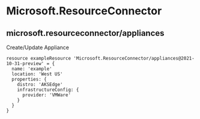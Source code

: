 # Microsoft.ResourceConnector

## microsoft.resourceconnector/appliances

Create/Update Appliance
```bicep
resource exampleResource 'Microsoft.ResourceConnector/appliances@2021-10-31-preview' = {
  name: 'example'
  location: 'West US'
  properties: {
    distro: 'AKSEdge'
    infrastructureConfig: {
      provider: 'VMWare'
    }
  }
}
```
